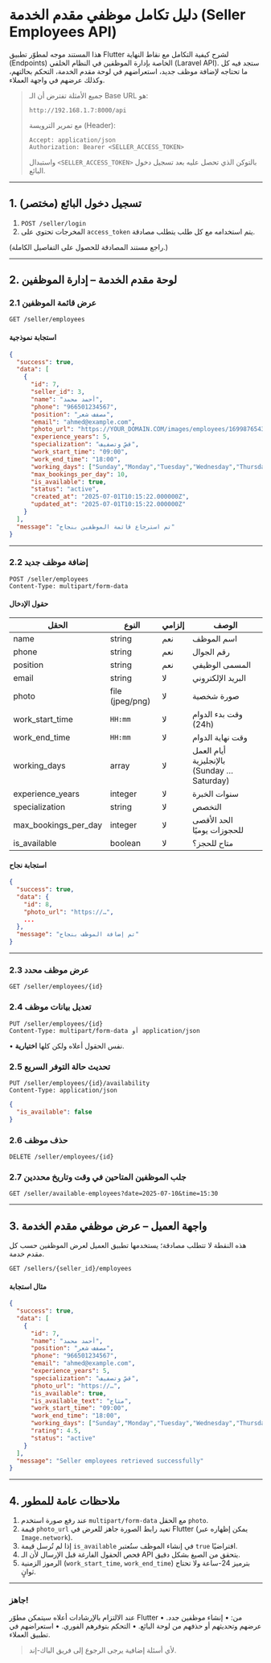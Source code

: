 # دليل تكامل موظفي مقدم الخدمة (Seller Employees API)

هذا المستند موجه لمطوّر تطبيق Flutter لشرح كيفية التكامل مع نقاط النهاية (Endpoints) الخاصة بإدارة الموظفين في النظام الخلفي (Laravel API). ستجد فيه كل ما تحتاجه لإضافة موظف جديد، استعراضهم في لوحة مقدم الخدمة، التحكم بحالتهم، وكذلك عرضهم في واجهة العملاء.

> جميع الأمثلة تفترض أن الـ Base URL هو:
>
> ```
> http://192.168.1.7:8000/api
> ```
>
> مع تمرير الترويسة (Header):
>
> ```
> Accept: application/json
> Authorization: Bearer <SELLER_ACCESS_TOKEN>
> ```
>
> واستبدال `<SELLER_ACCESS_TOKEN>` بالتوكن الذي تحصل عليه بعد تسجيل دخول البائع.

---

## 1. تسجيل دخول البائع (مختصر)
1. `POST /seller/login`
2. المخرجات تحتوي على `access_token` يتم استخدامه مع كل طلب يتطلب مصادقة.

(راجع مستند المصادقة للحصول على التفاصيل الكاملة.)

---

## 2. لوحة مقدم الخدمة – إدارة الموظفين

### 2.1 عرض قائمة الموظفين
```
GET /seller/employees
```
#### استجابة نموذجية
```json
{
  "success": true,
  "data": [
    {
      "id": 7,
      "seller_id": 3,
      "name": "أحمد محمد",
      "phone": "966501234567",
      "position": "مصفف شعر",
      "email": "ahmed@example.com",
      "photo_url": "https://YOUR_DOMAIN.COM/images/employees/1699876543_a1b2c3.jpg",
      "experience_years": 5,
      "specialization": "قصّ وتصفيف",
      "work_start_time": "09:00",
      "work_end_time": "18:00",
      "working_days": ["Sunday","Monday","Tuesday","Wednesday","Thursday"],
      "max_bookings_per_day": 10,
      "is_available": true,
      "status": "active",
      "created_at": "2025-07-01T10:15:22.000000Z",
      "updated_at": "2025-07-01T10:15:22.000000Z"
    }
  ],
  "message": "تم استرجاع قائمة الموظفين بنجاح"
}
```

---

### 2.2 إضافة موظف جديد
```
POST /seller/employees
Content-Type: multipart/form-data
```
#### حقول الإدخال
| الحقل | النوع | إلزامي | الوصف |
|-------|-------|--------|-------|
| name | string | نعم | اسم الموظف |
| phone | string | نعم | رقم الجوال |
| position | string | نعم | المسمى الوظيفي |
| email | string | لا | البريد الإلكتروني |
| photo | file (jpeg/png) | لا | صورة شخصية |
| work_start_time | `HH:mm` | لا | وقت بدء الدوام (24h) |
| work_end_time | `HH:mm` | لا | وقت نهاية الدوام |
| working_days | array<string> | لا | أيام العمل بالإنجليزية (Sunday … Saturday) |
| experience_years | integer | لا | سنوات الخبرة |
| specialization | string | لا | التخصص |
| max_bookings_per_day | integer | لا | الحد الأقصى للحجوزات يوميًا |
| is_available | boolean | لا | متاح للحجز؟ |

#### استجابة نجاح
```json
{
  "success": true,
  "data": {
    "id": 8,
    "photo_url": "https://…",
    ...
  },
  "message": "تم إضافة الموظف بنجاح"
}
```

---

### 2.3 عرض موظف محدد
```
GET /seller/employees/{id}
```

### 2.4 تعديل بيانات موظف
```
PUT /seller/employees/{id}
Content-Type: multipart/form-data أو application/json
```
• نفس الحقول أعلاه ولكن كلها **اختيارية**.

### 2.5 تحديث حالة التوفر السريع
```
PUT /seller/employees/{id}/availability
Content-Type: application/json
```
```json
{
  "is_available": false
}
```

### 2.6 حذف موظف
```
DELETE /seller/employees/{id}
```

### 2.7 جلب الموظفين المتاحين في وقت وتاريخ محددين
```
GET /seller/available-employees?date=2025-07-10&time=15:30
```

---

## 3. واجهة العميل – عرض موظفي مقدم الخدمة

هذه النقطة لا تتطلب مصادقة؛ يستخدمها تطبيق العميل لعرض الموظفين حسب كل مقدم خدمة.

```
GET /sellers/{seller_id}/employees
```
#### مثال استجابة
```json
{
  "success": true,
  "data": [
    {
      "id": 7,
      "name": "أحمد محمد",
      "position": "مصفف شعر",
      "phone": "966501234567",
      "email": "ahmed@example.com",
      "experience_years": 5,
      "specialization": "قصّ وتصفيف",
      "photo_url": "https://…",
      "is_available": true,
      "is_available_text": "متاح",
      "work_start_time": "09:00",
      "work_end_time": "18:00",
      "working_days": ["Sunday","Monday","Tuesday","Wednesday","Thursday"],
      "rating": 4.5,
      "status": "active"
    }
  ],
  "message": "Seller employees retrieved successfully"
}
```

---

## 4. ملاحظات عامة للمطور
1. عند رفع صورة استخدم `multipart/form-data` مع الحقل `photo`.
2. قيمة `photo_url` تعيد رابط الصورة جاهز للعرض في Flutter (يمكن إظهاره عبر `Image.network`).
3. إذا لم تُرسل قيمة `is_available` في إنشاء الموظف ستُعتبر `true` افتراضيًا.
4. فحص الحقول الفارغة قبل الإرسال لأن الـ API يتحقق من الصيغ بشكل دقيق.
5. الرموز الزمنية (`work_start_time`, `work_end_time`) بترميز 24-ساعة ولا تحتاج ثوانٍ.

---

### جاهز!
عند الالتزام بالإرشادات أعلاه سيتمكن مطوّر Flutter من:
• إنشاء موظفين جدد.
• عرضهم وتحديثهم أو حذفهم من لوحة البائع.
• التحكم بتوفرهم الفوري.
• استعراضهم في تطبيق العملاء.

> لأي أسئلة إضافية يرجى الرجوع إلى فريق الباك-إند. 